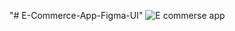 "# E-Commerce-App-Figma-UI" 
![E commerse app](https://github.com/Dulanjana911/E-Commerce-App-Figma-UI/assets/89074325/4f9aafa8-bd00-4f60-a205-8c119e5cd4cc)
